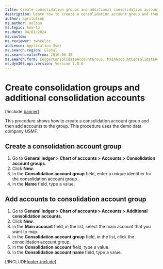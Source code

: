 ```yaml
--- 
title: Create consolidation groups and additional consolidation accounts
description: Learn how to create a consolidation account group and then add accounts to the group with an outline of adding accounts to consolidation account groups. 
author: aprilolson
ms.author: aolson
ms.topic: how-to
ms.date: 04/01/2024
ms.custom:
ms.reviewer: twheeloc   
audience: Application User   
ms.search.region: Global
ms.search.validFrom: 2016-06-30
ms.search.form: LedgerConsolidateAccountGroup, MainAccountConsolidateAccount
ms.dyn365.ops.version: Version 7.0.0 
---
```


# Create consolidation groups and additional consolidation accounts

[!include [banner](../../includes/banner.md)]

This procedure shows how to create a consolidation account group and then add accounts to the group. This procedure uses the demo data company USMF.

## Create a consolidation account group
1. Go to **General ledger > Chart of accounts > Accounts > Consolidation account groups**.
2. Click **New**.
3. In the **Consolidation account group** field, enter a unique identifier for the consolidation account group.
4. In the **Name** field, type a value.

## Add accounts to consolidation account group
1. Go to **General ledger > Chart of accounts > Accounts > Additional consolidation accounts**.
2. Click **New**.
3. In the **Main account** field, in the list, select the main account that you want to map.
4. In the **Consolidation account group** field, in the list, click the consolidation account group.
5. In the **Consolidation account** field, type a value.
6. In the **Consolidation account name** field, type a value.



[!INCLUDE[footer-include](../../../includes/footer-banner.md)]
